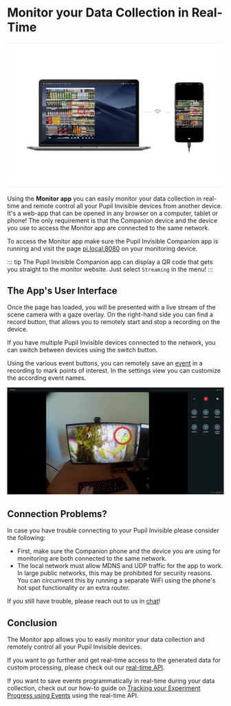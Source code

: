 # Monitor your Data Collection in Real-Time

![Monitor App](./monitor-app.jpg)

Using the **Monitor app** you can easily monitor your data collection in real-time and remote control all your Pupil Invisible devices from another device. It's a web-app that can be opened in any browser on a computer, tablet or phone! The only requirement is that the Companion device and the device you use to access the Monitor app are connected to the same network.

To access the Monitor app make sure the Pupil Invisible Companion app is running and visit the page [pi.local:8080](http://pi.local:8080) on your monitoring device.

::: tip
The Pupil Invisible Companion app can display a QR code that gets you straight to the monitor website. Just select `Streaming` in the menu!
:::


## The App's User Interface
Once the page has loaded, you will be presented with a live stream of the scene camera with a gaze overlay. On the right-hand side you can find a record button, that allows you to remotely start and stop a recording on the device.

If you have multiple Pupil Invisible devices connected to the network, you can switch between devices using the switch button.

Using the various event buttons, you can remotely save an [event](https://docs-staging.pupil-labs.com/neon/general/events/) in a recording to mark points of interest. In the settings view you can customize the according event names.

![Monitor App UI](./monitor-ui.png)

## Connection Problems?

In case you have trouble connecting to your Pupil Invisible please consider the following:
- First, make sure the Companion phone and the device you are using for monitoring are both connected to the same network.
- The local network must allow MDNS and UDP traffic for the app to work. In large public networks, this may be prohibited for security reasons. You can circumvent this by running a separate WiFi using the phone's hot spot functionality or an extra router.

If you still have trouble, please reach out to us in [chat](https://pupil-labs.com/chat/)!

## Conclusion

The Monitor app allows you to easily monitor your data collection and remotely control all your Pupil Invisible devices.

If you want to go further and get real-time access to the generated data for custom processing, please check out our [real-time API](/real-time-api/tutorials/).

If you want to save events programmatically in real-time during your data collection, check out our how-to guide on [Tracking your Experiment Progress using Events](/real-time-api/track-your-experiment-progress-using-events/) using the real-time API.
